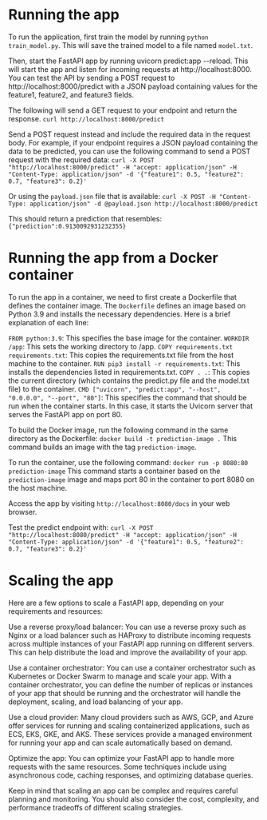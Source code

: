 # Running the app
To run the application, first train the model by running `python train_model.py`. This will save the trained model to a file named `model.txt`.

Then, start the FastAPI app by running uvicorn predict:app --reload. This will start the app and listen for incoming requests at http://localhost:8000. You can test the API by sending a POST request to http://localhost:8000/predict with a JSON payload containing values for the feature1, feature2, and feature3 fields.

The following will send a GET request to your endpoint and return the response.
`curl http://localhost:8000/predict`

Send a POST request instead and include the required data in the request body.
For example, if your endpoint requires a JSON payload containing the data to be predicted, you can use the following command to send a POST request with the required data:
`curl -X POST "http://localhost:8000/predict" -H "accept: application/json" -H "Content-Type: application/json" -d '{"feature1": 0.5, "feature2": 0.7, "feature3": 0.2}'`

Or using the `payload.json` file that is available:
`curl -X POST -H "Content-Type: application/json" -d @payload.json http://localhost:8000/predict`

This should return a prediction that resembles:
`{"prediction":0.9130092931232355}`

# Running the app from a Docker container
To run the app in a container, we need to first create a Dockerfile that defines the container image.
The `Dockerfile` defines an image based on Python 3.9 and installs the necessary dependencies.
Here is a brief explanation of each line:

`FROM python:3.9`: This specifies the base image for the container.
`WORKDIR /app`: This sets the working directory to /app.
`COPY requirements.txt requirements.txt`: This copies the requirements.txt file from the host machine to the container.
`RUN pip3 install -r requirements.txt`: This installs the dependencies listed in requirements.txt.
`COPY . .`: This copies the current directory (which contains the predict.py file and the model.txt file) to the container.
`CMD ["uvicorn", "predict:app", "--host", "0.0.0.0", "--port", "80"]`: This specifies the command that should be run when the container starts. In this case, it starts the Uvicorn server that serves the FastAPI app on port 80.

To build the Docker image, run the following command in the same directory as the Dockerfile:
`docker build -t prediction-image .`
This command builds an image with the tag `prediction-image`.

To run the container, use the following command:
`docker run -p 8080:80 prediction-image`
This command starts a container based on the `prediction-image` image and maps port 80 in the container to port 8080 on the host machine.

Access the app by visiting `http://localhost:8080/docs` in your web browser.

Test the predict endpoint with:
`curl -X POST "http://localhost:8080/predict" -H "accept: application/json" -H "Content-Type: application/json" -d '{"feature1": 0.5, "feature2": 0.7, "feature3": 0.2}'`


# Scaling the app
Here are a few options to scale a FastAPI app, depending on your requirements and resources:

Use a reverse proxy/load balancer: You can use a reverse proxy such as Nginx or a load balancer such as HAProxy to distribute incoming requests across multiple instances of your FastAPI app running on different servers. This can help distribute the load and improve the availability of your app.

Use a container orchestrator: You can use a container orchestrator such as Kubernetes or Docker Swarm to manage and scale your app. With a container orchestrator, you can define the number of replicas or instances of your app that should be running and the orchestrator will handle the deployment, scaling, and load balancing of your app.

Use a cloud provider: Many cloud providers such as AWS, GCP, and Azure offer services for running and scaling containerized applications, such as ECS, EKS, GKE, and AKS. These services provide a managed environment for running your app and can scale automatically based on demand.

Optimize the app: You can optimize your FastAPI app to handle more requests with the same resources. Some techniques include using asynchronous code, caching responses, and optimizing database queries.

Keep in mind that scaling an app can be complex and requires careful planning and monitoring. You should also consider the cost, complexity, and performance tradeoffs of different scaling strategies.
